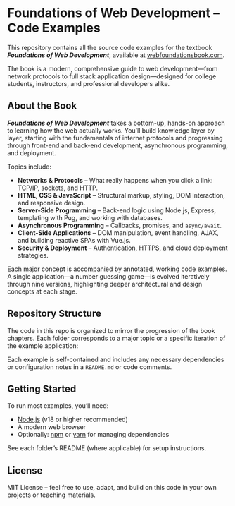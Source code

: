 # Foundations of Web Development – Code Examples

This repository contains all the source code examples for the textbook ***Foundations of Web Development***, available at [webfoundationsbook.com](https://webfoundationsbook.com).

The book is a modern, comprehensive guide to web development—from network protocols to full stack application design—designed for college students, instructors, and professional developers alike.

## About the Book

***Foundations of Web Development*** takes a bottom-up, hands-on approach to learning how the web actually works. You’ll build knowledge layer by layer, starting with the fundamentals of internet protocols and progressing through front-end and back-end development, asynchronous programming, and deployment.

Topics include:

* **Networks & Protocols** – What really happens when you click a link: TCP/IP, sockets, and HTTP.
* **HTML, CSS & JavaScript** – Structural markup, styling, DOM interaction, and responsive design.
* **Server-Side Programming** – Back-end logic using Node.js, Express, templating with Pug, and working with databases.
* **Asynchronous Programming** – Callbacks, promises, and `async/await`.
* **Client-Side Applications** – DOM manipulation, event handling, AJAX, and building reactive SPAs with Vue.js.
* **Security & Deployment** – Authentication, HTTPS, and cloud deployment strategies.

Each major concept is accompanied by annotated, working code examples. A single application—a number guessing game—is evolved iteratively through nine versions, highlighting deeper architectural and design concepts at each stage.

## Repository Structure

The code in this repo is organized to mirror the progression of the book chapters. Each folder corresponds to a major topic or a specific iteration of the example application:

Each example is self-contained and includes any necessary dependencies or configuration notes in a `README.md` or code comments.

## Getting Started

To run most examples, you’ll need:

* [Node.js](https://nodejs.org/) (v18 or higher recommended)
* A modern web browser
* Optionally: [npm](https://www.npmjs.com/) or [yarn](https://yarnpkg.com/) for managing dependencies

See each folder’s README (where applicable) for setup instructions.

## License

MIT License – feel free to use, adapt, and build on this code in your own projects or teaching materials.
